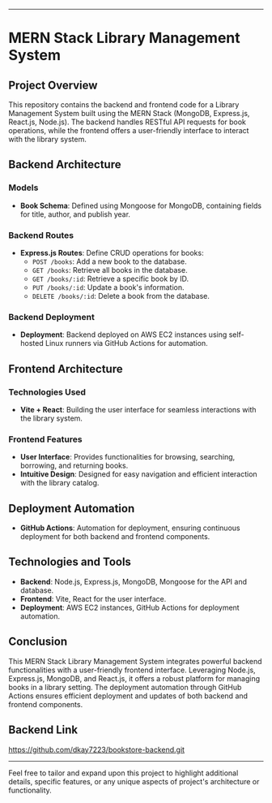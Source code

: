 
---

# MERN Stack Library Management System

## Project Overview

This repository contains the backend and frontend code for a Library Management System built using the MERN Stack (MongoDB, Express.js, React.js, Node.js). The backend handles RESTful API requests for book operations, while the frontend offers a user-friendly interface to interact with the library system.

## Backend Architecture

### Models

- **Book Schema**: Defined using Mongoose for MongoDB, containing fields for title, author, and publish year.

### Backend Routes

- **Express.js Routes**: Define CRUD operations for books:
  - `POST /books`: Add a new book to the database.
  - `GET /books`: Retrieve all books in the database.
  - `GET /books/:id`: Retrieve a specific book by ID.
  - `PUT /books/:id`: Update a book's information.
  - `DELETE /books/:id`: Delete a book from the database.

### Backend Deployment

- **Deployment**: Backend deployed on AWS EC2 instances using self-hosted Linux runners via GitHub Actions for automation.

## Frontend Architecture

### Technologies Used

- **Vite + React**: Building the user interface for seamless interactions with the library system.

### Frontend Features

- **User Interface**: Provides functionalities for browsing, searching, borrowing, and returning books.
- **Intuitive Design**: Designed for easy navigation and efficient interaction with the library catalog.

## Deployment Automation

- **GitHub Actions**: Automation for deployment, ensuring continuous deployment for both backend and frontend components.

## Technologies and Tools

- **Backend**: Node.js, Express.js, MongoDB, Mongoose for the API and database.
- **Frontend**: Vite, React for the user interface.
- **Deployment**: AWS EC2 instances, GitHub Actions for deployment automation.

## Conclusion

This MERN Stack Library Management System integrates powerful backend functionalities with a user-friendly frontend interface. Leveraging Node.js, Express.js, MongoDB, and React.js, it offers a robust platform for managing books in a library setting. The deployment automation through GitHub Actions ensures efficient deployment and updates of both backend and frontend components.

## Backend Link
https://github.com/dkay7223/bookstore-backend.git

---

Feel free to tailor and expand upon this project to highlight additional details, specific features, or any unique aspects of project's architecture or functionality.
